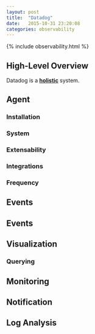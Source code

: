 ```yaml
---
layout: post
title:  "Datadog"
date:   2015-10-31 23:20:08
categories: observability
---
```


{% include observability.html %}

## High-Level Overview

Datadog is a **[holistic](/observability/glossary.html#holistic)** system.

## Agent

### Installation

### System

### Extensability

### Integrations

### Frequency

## Events

## Events

## Visualization

### Querying

## Monitoring

## Notification

## Log Analysis

